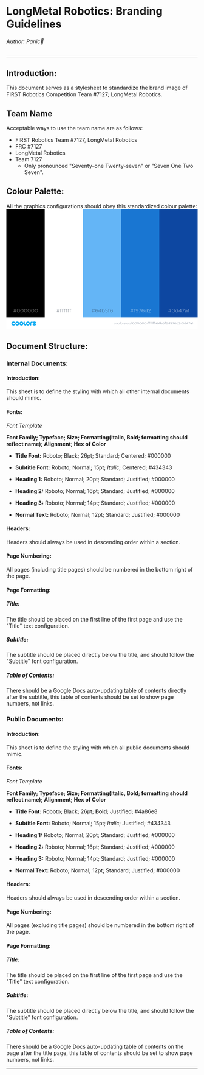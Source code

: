 # LongMetal Robotics: Branding Guidelines
###### Author: Panic
---

## Introduction:
This document serves as a stylesheet to standardize the brand image of FIRST Robotics Competition Team #7127; LongMetal Robotics.

## Team Name
Acceptable ways to use the team name are as follows:
* FIRST Robotics Team #7127, LongMetal Robotics
* FRC #7127
* LongMetal Robotics
* Team 7127
    * Only pronounced "Seventy-one Twenty-seven" or "Seven One Two Seven".

## Colour Palette:
All the graphics configurations should obey this standardized colour palette:
![The Team #7127 Colour Palette](https://github.com/frc-7127-business-team/7127-Business-Materials/blob/master/Palette7.png)

## Document Structure:
### Internal Documents:
#### Introduction:
This sheet is to define the styling with which all other internal documents should mimic.

#### Fonts:

*Font Template*

**Font Family; Typeface; Size; Formatting(Italic, Bold; formatting should reflect name); Alignment; Hex of Color**

* **Title Font:**
Roboto; Black; 26pt; Standard; Centered; #000000

* **Subtitle Font:**
Roboto; Normal; 15pt; *Italic*; Centered; #434343

* **Heading 1:**
Roboto; Normal; 20pt; Standard; Justified; #000000

* **Heading 2:**
Roboto; Normal; 16pt; Standard; Justified; #000000

* **Heading 3:**
Roboto; Normal; 14pt; Standard; Justified; #000000

* **Normal Text:**
Roboto; Normal; 12pt; Standard; Justified; #000000

#### Headers:
Headers should always be used in descending order within a section.

#### Page Numbering:
All pages (including title pages) should be numbered in the bottom right of the page.

#### Page Formatting:

##### Title:
The title should be placed on the first line of the first page and use the "Title" text configuration.

##### Subtitle:
The subtitle should be placed directly below the title, and should follow the "Subtitle" font configuration.

##### Table of Contents:
There should be a Google Docs auto-updating table of contents directly after the subtitle, this table of contents should be set to show page numbers, not links.

### Public Documents:
#### Introduction:
This sheet is to define the styling with which all public documents should mimic.

#### Fonts:

*Font Template*

**Font Family; Typeface; Size; Formatting(Italic, Bold; formatting should reflect name); Alignment; Hex of Color**

* **Title Font:**
Roboto; Black; 26pt; **Bold**; Justified; #4a86e8

* **Subtitle Font:**
Roboto; Normal; 15pt; *Italic*; Justified; #434343

* **Heading 1:**
Roboto; Normal; 20pt; Standard; Justified; #000000

* **Heading 2:**
Roboto; Normal; 16pt; Standard; Justified; #000000

* **Heading 3:**
Roboto; Normal; 14pt; Standard; Justified; #000000

* **Normal Text:**
Roboto; Normal; 12pt; Standard; Justified; #000000

#### Headers:
Headers should always be used in descending order within a section.

#### Page Numbering:
All pages (excluding title pages) should be numbered in the bottom right of the page.

#### Page Formatting:

##### Title:
The title should be placed on the first line of the first page and use the "Title" text configuration.

##### Subtitle:
The subtitle should be placed directly below the title, and should follow the "Subtitle" font configuration.

##### Table of Contents:
There should be a Google Docs auto-updating table of contents on the page after the title page, this table of contents should be set to show page numbers, not links.

---
